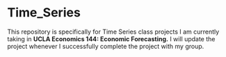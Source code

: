 # Time_Series
This repository is specifically for Time Series class projects I am currently taking in **UCLA Economics 144: Economic Forecasting.**
I will update the project whenever I successfully complete the project with my group.
